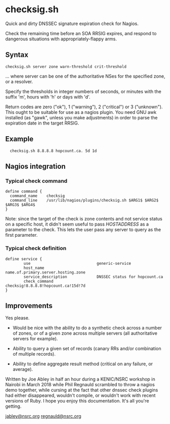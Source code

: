 # checksig.sh

Quick and dirty DNSSEC signature expiration check for Nagios.

Check the remaining time before an SOA RRSIG expires, and respond to
dangerous situations with appropriately-flappy arms.

## Syntax

~~~
checksig.sh server zone warn-threshold crit-threshold
~~~

... where server can be one of the authoritative NSes for the specified
zone, or a resolver.

Specify the thresholds in integer numbers of seconds, or minutes
with the suffix 'm', hours with 'h' or days with 'd'.

Return codes are zero ("ok"), 1 ("warning"), 2 ("critical") or 3
("unknown"). This ought to be suitable for use as a nagios plugin.
You need GNU awk installed (as "gawk", unless you make adjustments)
in order to parse the expiration date in the target RRSIG.

## Example

~~~
  checksig.sh 8.8.8.8 hopcount.ca. 5d 1d
~~~

## Nagios integration

### Typical check command

~~~
define command {
  command_name    checksig
  command_line    /usr/lib/nagios/plugins/checksig.sh $ARG1$ $ARG2$ $ARG3$ $ARG4$
}
~~~

Note: since the target of the check is zone contents and not service status on
a specific host, it didn't seem useful to pass $HOSTADDRESS$ as a parameter
to the check. This lets the user pass any server to query as the first
parameter.

### Typical check definition

~~~
define service {
        use                             generic-service
        host_name                       name.of.primary.server.hosting.zone
        service_description             DNSSEC status for hopcount.ca
        check_command                   checksig!8.8.8.8!hopcount.ca!15d!7d
}
~~~

## Improvements

Yes please.

* Would be nice with the ability to do a synthetic check across a number of
  zones, or of a given zone across multiple servers (all authoritative servers
  for example).

* Ability to query a given set of records (canary RRs and/or combination
  of multiple records).

* Ability to define aggregate result method (critical on any failure, or
  average).

Written by Joe Abley in half an hour during a KENIC/NSRC workshop in
Nairobi in March 2018 while Phil Regnauld scrambled to throw a nagios demo
together, while cursing at the fact that other dnssec check plugins had
either disappeared, wouldn't compile, or wouldn't work with recent versions
of Ruby. I hope you enjoy this documentation. It's all you're getting.

jabley@nsrc.org
regnauld@nsrc.org
